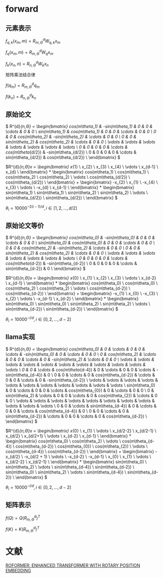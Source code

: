 # forward
## 元素表示
$f_{q,k}(x_m, m) = R^{d}_{m,Θ}W_{q,k}x_m$

$f_{q}(x_m, m) = R^{d}_{m,Θ}W_{q}x_m$

$f_{k}(x_n, n) = R^{d}_{n,Θ}W_{k}x_n$

矩阵乘法结合律

$f(q_m) = R^{d}_{m,Θ}q_m$

$f(k_n) = R^{d}_{n,Θ}k_n$

## 原始论文
$
R^{d}_{n,Θ} = \begin{bmatrix}
cos(m\theta_1) & -sin(m\theta_1) & 0 & 0 & \cdots & 0 & 0 \\
sin(m\theta_1) & cos(m\theta_1) & 0 & 0 & \cdots & 0 & 0 \\
0 & 0 & cos(m\theta_2) & -sin(m\theta_2) & \cdots & 0 & 0 \\
0 & 0 & sin(m\theta_2) & cos(m\theta_2) & \cdots & 0 & 0 \\
\vdots & \vdots & \vdots & \vdots & \vdots & \vdots & \vdots \\
0 & 0 & 0 & 0 & \cdots & cos(m\theta_{d/2}) & -sin(m\theta_{d/2}) \\
0 & 0 & 0 & 0 & \cdots & sin(m\theta_{d/2}) & cos(m\theta_{d/2}) \\
\end{bmatrix}
$

$R^{d}_{n,Θ}x =  \begin{bmatrix}
x_{1} \\
x_{2} \\
x_{3} \\
x_{4} \\
\vdots \\
x_{d-1} \\
x_{d} \\
\end{bmatrix} * \begin{bmatrix}
cos(m\theta_1) \\
cos(m\theta_1) \\
cos(m\theta_2) \\
cos(m\theta_2) \\
\vdots \\
cos(m\theta_{d/2}) \\
cos(m\theta_{d/2}) \\
\end{bmatrix} + \begin{bmatrix}
-x_{2} \\
x_{1} \\
-x_{4} \\
x_{3} \\
\vdots \\
-x_{d} \\
x_{d-1} \\
\end{bmatrix} * \begin{bmatrix}
sin(m\theta_1) \\
sin(m\theta_1) \\
sin(m\theta_2) \\
sin(m\theta_2) \\
\vdots \\
sin(m\theta_{d/2}) \\
sin(m\theta_{d/2}) \\
\end{bmatrix}
$

$θ_i = 10000^{−2(i−1)/d}, i \in [1, 2, ..., d/2]$

## 原始论文等价
$
R^{d}_{n,Θ} = \begin{bmatrix}
cos(m\theta_0) & -sin(m\theta_0) & 0 & 0 & \cdots & 0 & 0 \\
sin(m\theta_0) & cos(m\theta_0) & 0 & 0 & \cdots & 0 & 0 \\
0 & 0 & cos(m\theta_2) & -sin(m\theta_2) & \cdots & 0 & 0 \\
0 & 0 & sin(m\theta_2) & cos(m\theta_2) & \cdots & 0 & 0 \\
\vdots & \vdots & \vdots & \vdots & \vdots & \vdots & \vdots \\
0 & 0 & 0 & 0 & \cdots & cos(m\theta_{d-2}) & -sin(m\theta_{d-2}) \\
0 & 0 & 0 & 0 & \cdots & sin(m\theta_{d-2}) & 0 \\
\end{bmatrix}
$

$R^{d}_{n,Θ}x =  \begin{bmatrix}
x_{0} \\
x_{1} \\
x_{2} \\
x_{3} \\
\vdots \\
x_{d-2} \\
x_{d-1} \\
\end{bmatrix} * \begin{bmatrix}
cos(m\theta_0) \\
cos(m\theta_0) \\
cos(m\theta_2) \\
cos(m\theta_2) \\
\vdots \\
cos(m\theta_{d-2}) \\
cos(m\theta_{d-2}) \\
\end{bmatrix} + \begin{bmatrix}
-x_{1} \\
x_{0} \\
-x_{3} \\
x_{2} \\
\vdots \\
-x_{d-1} \\
x_{d-2} \\
\end{bmatrix} * \begin{bmatrix}
sin(m\theta_0) \\
sin(m\theta_0) \\
sin(m\theta_2) \\
sin(m\theta_2) \\
\vdots \\
sin(m\theta_{d-2}) \\
sin(m\theta_{d-2}) \\
\end{bmatrix}
$

$θ_i = 10000^{−i/d}, i \in [0, 2, ..., d-2]$

## llama实现

$
R^{d}_{n,Θ} = \begin{bmatrix}
cos(m\theta_0) & 0 & \cdots & 0 & 0  & \cdots & -sin(m\theta_0) & 0 & \cdots & 0 & 0  \\
0 & cos(m\theta_2) & \cdots & 0 & 0  & \cdots & 0 & -sin(m\theta_2) & \cdots & 0 & 0 \\
\vdots & \vdots & \vdots & \vdots & \vdots & \vdots & \vdots & \vdots & \vdots & \vdots & \vdots \\
0 & 0 & \cdots & cos(m\theta_{d-4}) & 0  & \cdots & 0 & 0 & \cdots & -sin(m\theta_{d-4}) & 0 \\
0 & 0 & \cdots & 0 & cos(m\theta_{d-2})  & \cdots & 0 & 0 & \cdots & 0 & -sin(m\theta_{d-2}) \\
\vdots & \vdots & \vdots & \vdots & \vdots & \vdots & \vdots & \vdots & \vdots & \vdots & \vdots \\
sin(m\theta_0) & 0 & \cdots & 0 & 0 & \cdots & cos(m\theta_{0}) & 0 & \cdots & 0 & 0 \\
0 & sin(m\theta_2) & \cdots & 0 & 0 & \cdots & 0 & cos(m\theta_{2}) & \cdots & 0 & 0 \\
\vdots & \vdots & \vdots & \vdots & \vdots & \vdots & \vdots & \vdots & \vdots & \vdots & \vdots \\
0 & 0 & \cdots & sin(m\theta_{d-4}) & 0 & \cdots & 0 & 0 & \cdots & cos(m\theta_{d-4}) & 0 \\
0 & 0 & \cdots & 0 & sin(m\theta_{d-2}) & \cdots & 0 & 0 & \cdots & 0 & cos(m\theta_{d-2}) \\
\end{bmatrix}
$

$R^{d}_{n,Θ}x =  \begin{bmatrix}
x_{0} \\
x_{1} \\
\vdots \\
x_{d/2-2} \\
x_{d/2-1} \\
x_{d/2} \\
x_{d/2+1} \\
\vdots \\
x_{d-2} \\
x_{d-1} \\
\end{bmatrix} * \begin{bmatrix}
cos(m\theta_0) \\
cos(m\theta_2) \\
\vdots \\
cos(m\theta_{d-4}) \\
cos(m\theta_{d-2}) \\
cos(m\theta_{0}) \\
cos(m\theta_{2}) \\
\vdots \\
cos(m\theta_{d-4}) \\
cos(m\theta_{d-2}) \\
\end{bmatrix} + \begin{bmatrix}
-x_{d/2} \\
-x_{d/2 + 1} \\
\vdots \\
-x_{d-2} \\
-x_{d-1} \\
x_{0} \\
x_{1} \\
\vdots \\
x_{d/2-2} \\
x_{d/2-1} \\
\end{bmatrix} * \begin{bmatrix}
sin(m\theta_0) \\
sin(m\theta_2) \\
\vdots \\
sin(m\theta_{d-4}) \\
sin(m\theta_{d-2}) \\
sin(m\theta_0) \\
sin(m\theta_2) \\
\vdots \\
sin(m\theta_{d-4}) \\
sin(m\theta_{d-2}) \\
\end{bmatrix}
$

$θ_i = 10000^{−i/d}, i \in [0, 2, ..., d-2]$

## 矩阵表示

$f(Q) = Q(R^{d}_{m,Θ})^T$

$f(K) = K(R^{d}_{m,Θ})^T$

# 文献
[ROFORMER: ENHANCED TRANSFORMER WITH ROTARY
POSITION EMBEDDING](https://arxiv.org/pdf/2104.09864)